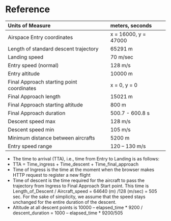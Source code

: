 # Reference

Units of Measure  | meters, seconds
:------------- | :-------------
Airspace Entry coordinates | x = 16000, y = 47000
Length of standard descent trajectory | 65291 m
Landing speed | 70 m/sec
Entry speed (normal) | 128 m/s
Entry altitude | 10000 m
Final Approach starting point coordinates | x = 0, y = 0
Final Approach length | 15021 m
Final Approach starting altitude | 800 m
Final Approach duration | 500.7 - 600.8 s
Descent speed max | 128 m/s
Descent speed min | 105 m/s
Minimum distance between aircrafts | 5200 m
Entry speed range | 120 – 130 m/s

* The time to arrival (TTA), i.e., time from Entry to Landing is as follows:
 * TTA = Time_ingress + Time_descent + Time_final_approach
 * Time of Ingress is the time at the moment when the browser makes HTTP request to register a new flight
 * Time of descent is the time required for the aircraft to pass the trajectory from Ingress to Final Approach Start point. This time is
Length_of_Descent / Aircraft_speed = 64640 (m) /128 (m/sec) = 505 sec. For the sake of simplicity, we assume that the speed stays unchanged for the entire duration of the descent.
* Altitude at all descent points is 10000 – elapsed_time * 9200 / descent_duration = 1000 – elapsed_time * 9200/505
